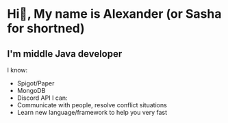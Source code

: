 # Hi👋, My name is Alexander (or Sasha for shortned) 
## I'm middle Java developer
I know:
- Spigot/Paper
- MongoDB
- Discord API
I can:
- Communicate with people, resolve conflict situations
- Learn new language/framework to help you very fast
